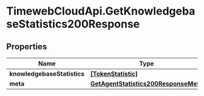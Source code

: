 # TimewebCloudApi.GetKnowledgebaseStatistics200Response

## Properties

Name | Type | Description | Notes
------------ | ------------- | ------------- | -------------
**knowledgebaseStatistics** | [**[TokenStatistic]**](TokenStatistic.md) |  | 
**meta** | [**GetAgentStatistics200ResponseMeta**](GetAgentStatistics200ResponseMeta.md) |  | 


